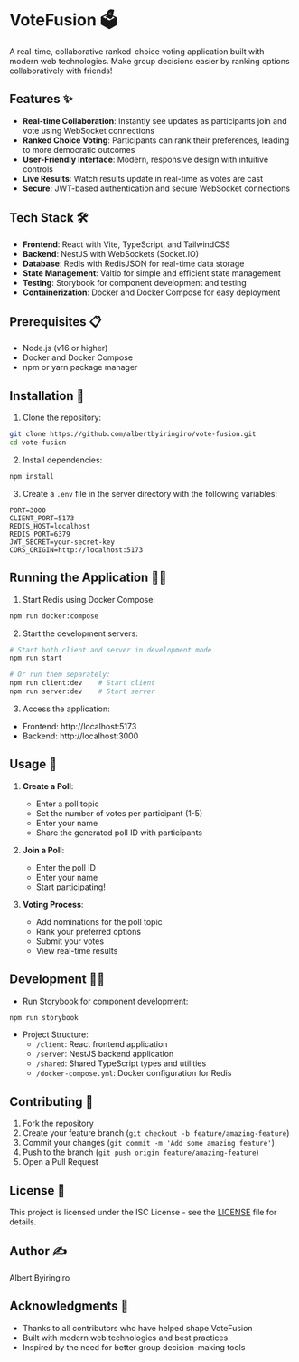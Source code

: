 # VoteFusion 🗳️

A real-time, collaborative ranked-choice voting application built with modern web technologies. Make group decisions easier by ranking options collaboratively with friends!

## Features ✨

- **Real-time Collaboration**: Instantly see updates as participants join and vote using WebSocket connections
- **Ranked Choice Voting**: Participants can rank their preferences, leading to more democratic outcomes
- **User-Friendly Interface**: Modern, responsive design with intuitive controls
- **Live Results**: Watch results update in real-time as votes are cast
- **Secure**: JWT-based authentication and secure WebSocket connections

## Tech Stack 🛠️

- **Frontend**: React with Vite, TypeScript, and TailwindCSS
- **Backend**: NestJS with WebSockets (Socket.IO)
- **Database**: Redis with RedisJSON for real-time data storage
- **State Management**: Valtio for simple and efficient state management
- **Testing**: Storybook for component development and testing
- **Containerization**: Docker and Docker Compose for easy deployment

## Prerequisites 📋

- Node.js (v16 or higher)
- Docker and Docker Compose
- npm or yarn package manager

## Installation 🚀

1. Clone the repository:
```bash
git clone https://github.com/albertbyiringiro/vote-fusion.git
cd vote-fusion
```

2. Install dependencies:
```bash
npm install
```

3. Create a `.env` file in the server directory with the following variables:
```env
PORT=3000
CLIENT_PORT=5173
REDIS_HOST=localhost
REDIS_PORT=6379
JWT_SECRET=your-secret-key
CORS_ORIGIN=http://localhost:5173
```

## Running the Application 🏃‍♂️

1. Start Redis using Docker Compose:
```bash
npm run docker:compose
```

2. Start the development servers:
```bash
# Start both client and server in development mode
npm run start

# Or run them separately:
npm run client:dev    # Start client
npm run server:dev    # Start server
```

3. Access the application:
- Frontend: http://localhost:5173
- Backend: http://localhost:3000

## Usage 📝

1. **Create a Poll**:
   - Enter a poll topic
   - Set the number of votes per participant (1-5)
   - Enter your name
   - Share the generated poll ID with participants

2. **Join a Poll**:
   - Enter the poll ID
   - Enter your name
   - Start participating!

3. **Voting Process**:
   - Add nominations for the poll topic
   - Rank your preferred options
   - Submit your votes
   - View real-time results

## Development 👨‍💻

- Run Storybook for component development:
```bash
npm run storybook
```

- Project Structure:
  - `/client`: React frontend application
  - `/server`: NestJS backend application
  - `/shared`: Shared TypeScript types and utilities
  - `/docker-compose.yml`: Docker configuration for Redis

## Contributing 🤝

1. Fork the repository
2. Create your feature branch (`git checkout -b feature/amazing-feature`)
3. Commit your changes (`git commit -m 'Add some amazing feature'`)
4. Push to the branch (`git push origin feature/amazing-feature`)
5. Open a Pull Request

## License 📄

This project is licensed under the ISC License - see the [LICENSE](LICENSE) file for details.

## Author ✍️

Albert Byiringiro

## Acknowledgments 🙏

- Thanks to all contributors who have helped shape VoteFusion
- Built with modern web technologies and best practices
- Inspired by the need for better group decision-making tools
